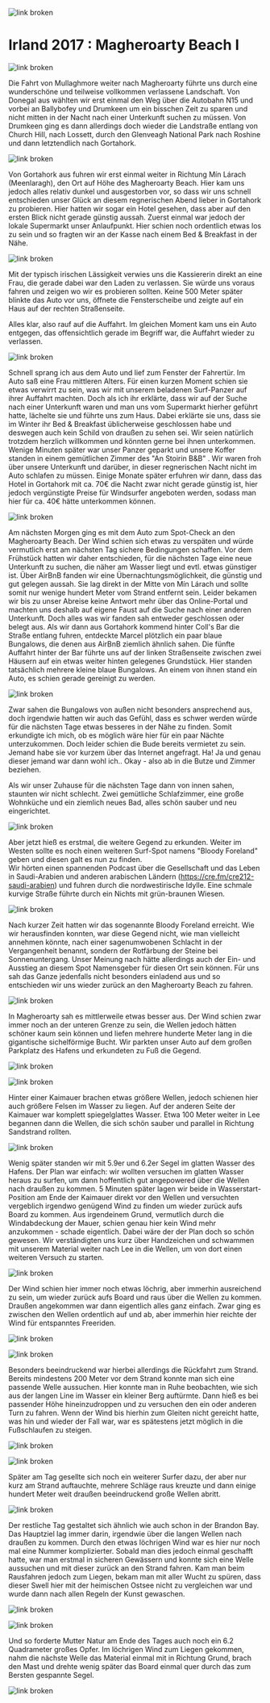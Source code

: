 ![link broken](../../../../../../mediaLibrary/posts/2017/ireland-irland/11-09-magheroarty-beach-donegal-I/windsurf-stormy-stories-surf-travel-blog-ireland-irland-11-09-magheroarty-beach-donegal-I-WM-35p-DSC09721.jpg)

# Irland 2017 : Magheroarty Beach I

![link broken](../../../../../../mediaLibrary/posts/2017/ireland-irland/11-09-magheroarty-beach-donegal-I/windsurf-stormy-stories-surf-travel-blog-ireland-irland-11-09-magheroarty-beach-donegal-I-WM-35p-DSC09728.jpg)

Die Fahrt von Mullaghmore weiter nach Magheroarty führte uns durch eine wunderschöne und teilweise vollkommen verlassene Landschaft. Von Donegal aus wählten wir erst einmal den Weg über die Autobahn N15 und vorbei an Ballybofey und Drumkeen um ein bisschen Zeit zu sparen und nicht mitten in der Nacht nach einer Unterkunft suchen zu müssen. Von Drumkeen ging es dann allerdings doch wieder die Landstraße entlang von Church Hill, nach Lossett, durch den Glenveagh National Park nach Roshine und dann letztendlich nach Gortahork.

![link broken](../../../../../../mediaLibrary/posts/2017/ireland-irland/11-09-magheroarty-beach-donegal-I/windsurf-stormy-stories-surf-travel-blog-ireland-irland-11-09-magheroarty-beach-donegal-I-WM-35p-DSC09744.jpg)

Von Gortahork aus fuhren wir erst einmal weiter in Richtung Mín Lárach (Meenlaragh), den Ort auf Höhe des Magheroarty Beach. Hier kam uns jedoch alles relativ dunkel und ausgestorben vor, so dass wir uns schnell entschieden unser Glück an diesem regnerischen Abend lieber in Gortahork zu probieren.
Hier hatten wir sogar ein Hotel gesehen, dass aber auf den ersten Blick nicht gerade günstig aussah. Zuerst einmal war jedoch der lokale Supermarkt unser Anlaufpunkt. Hier schien noch ordentlich etwas los zu sein und so fragten wir an der Kasse nach einem Bed & Breakfast in der Nähe.

![link broken](../../../../../../mediaLibrary/posts/2017/ireland-irland/11-09-magheroarty-beach-donegal-I/windsurf-stormy-stories-surf-travel-blog-ireland-irland-11-09-magheroarty-beach-donegal-I-WM-35p-DSC09749.jpg)

Mit der typisch irischen Lässigkeit verwies uns die Kassiererin direkt an eine Frau, die gerade dabei war den Laden zu verlassen. Sie würde uns voraus fahren und zeigen wo wir es probieren sollten.
Keine 500 Meter später blinkte das Auto vor uns, öffnete die Fensterscheibe und zeigte auf ein Haus auf der rechten Straßenseite.

Alles klar, also rauf auf die Auffahrt. Im gleichen Moment kam uns ein Auto entgegen, das offensichtlich gerade im Begriff war, die Auffahrt wieder zu verlassen.

![link broken](../../../../../../mediaLibrary/posts/2017/ireland-irland/11-09-magheroarty-beach-donegal-I/windsurf-stormy-stories-surf-travel-blog-ireland-irland-11-09-magheroarty-beach-donegal-I-WM-35p-DSC09751.jpg)

Schnell sprang ich aus dem Auto und lief zum Fenster der Fahrertür. Im Auto saß eine Frau mittleren Alters. Für einen kurzen Moment schien sie etwas verwirrt zu sein, was wir mit unserem beladenen Surf-Panzer auf ihrer Auffahrt machten. Doch als ich ihr erklärte, dass wir auf der Suche nach einer Unterkunft waren und man uns vom Supermarkt hierher geführt hatte, lächelte sie und führte uns zum Haus.
Dabei erklärte sie uns, dass sie im Winter ihr Bed & Breakfast üblicherweise geschlossen habe und deswegen auch kein Schild von draußen zu sehen sei. Wir seien natürlich trotzdem herzlich willkommen und könnten gerne bei ihnen unterkommen.
Wenige Minuten später war unser Panzer geparkt und unsere Koffer standen in einem gemütlichen Zimmer des "An Stoirin B&B" . Wir waren froh über unsere Unterkunft und darüber, in dieser regnerischen Nacht nicht im Auto schlafen zu müssen.
Einige Monate später erfuhren wir dann, dass das Hotel in Gortahork mit ca. 70€ die Nacht zwar nicht gerade günstig ist, hier jedoch vergünstigte Preise für Windsurfer angeboten werden, sodass man hier für ca. 40€ hätte unterkommen können.

![link broken](../../../../../../mediaLibrary/posts/2017/ireland-irland/11-09-magheroarty-beach-donegal-I/windsurf-stormy-stories-surf-travel-blog-ireland-irland-11-09-magheroarty-beach-donegal-I-WM-35p-DSC09756.jpg)

Am nächsten Morgen ging es mit dem Auto zum Spot-Check an den Magheroarty Beach. Der Wind schien sich etwas zu verspäten und würde vermutlich erst am nächsten Tag sichere Bedingungen schaffen. Vor dem Frühstück hatten wir daher entschieden, für die nächsten Tage eine neue Unterkunft zu suchen, die näher am Wasser liegt und evtl. etwas günstiger ist. Über AirBnB fanden wir eine Übernachtungsmöglichkeit, die günstig und gut gelegen aussah. Sie lag direkt in der Mitte von Mín Lárach und sollte somit nur wenige hundert Meter vom Strand entfernt sein. Leider bekamen wir bis zu unser Abreise keine Antwort mehr über das Online-Portal und machten uns deshalb auf eigene Faust auf die Suche nach einer anderen Unterkunft. Doch alles was wir fanden sah entweder geschlossen oder belegt aus.
Als wir dann aus Gortahork kommend hinter Coll's Bar die Straße entlang fuhren, entdeckte Marcel plötzlich ein paar blaue Bungalows, die denen aus AirBnB ziemlich ähnlich sahen. Die fünfte Auffahrt hinter der Bar führte uns auf der linken Straßenseite zwischen zwei Häusern auf ein etwas weiter hinten gelegenes Grundstück. Hier standen tatsächlich mehrere kleine blaue Bungalows. An einem von ihnen stand ein Auto, es schien gerade gereinigt zu werden.

![link broken](../../../../../../mediaLibrary/posts/2017/ireland-irland/11-09-magheroarty-beach-donegal-I/windsurf-stormy-stories-surf-travel-blog-ireland-irland-11-09-magheroarty-beach-donegal-I-WM-35p-DSC09761.jpg)

Zwar sahen die Bungalows von außen nicht besonders ansprechend aus, doch irgendwie hatten wir auch das Gefühl, dass es schwer werden würde für die nächsten Tage etwas besseres in der Nähe zu finden. Somit erkundigte ich mich, ob es möglich wäre hier für ein paar Nächte unterzukommen. Doch leider schien die Bude bereits vermietet zu sein. Jemand habe sie vor kurzem über das Internet angefragt.
Ha! Ja und genau dieser jemand war dann wohl ich..  Okay - also ab in die Butze und Zimmer beziehen.

Als wir unser Zuhause für die nächsten Tage dann von innen sahen, staunten wir nicht schlecht. Zwei gemütliche Schlafzimmer, eine große Wohnküche und ein ziemlich neues Bad, alles schön sauber und neu eingerichtet.

![link broken](../../../../../../mediaLibrary/posts/2017/ireland-irland/11-09-magheroarty-beach-donegal-I/windsurf-stormy-stories-surf-travel-blog-ireland-irland-11-09-magheroarty-beach-donegal-I-WM-35p-DSC09766.jpg)

Aber jetzt hieß es erstmal, die weitere Gegend zu erkunden. Weiter im Westen sollte es noch einen weiteren Surf-Spot namens "Bloody Foreland" geben und diesen galt es nun zu finden.  
Wir hörten einen spannenden Podcast über die Gesellschaft und das Leben in Saudi-Arabien und anderen arabischen Ländern (https://cre.fm/cre212-saudi-arabien) und fuhren durch die nordwestirische Idylle. Eine schmale kurvige Straße führte durch ein Nichts mit grün-braunen Wiesen.

![link broken](../../../../../../mediaLibrary/posts/2017/ireland-irland/11-09-magheroarty-beach-donegal-I/windsurf-stormy-stories-surf-travel-blog-ireland-irland-11-09-magheroarty-beach-donegal-I-WM-35p-DSC09773.jpg)

Nach kurzer Zeit hatten wir das sogenannte Bloody Foreland erreicht. Wie wir herausfinden konnten, war diese Gegend nicht, wie man vielleicht annehmen könnte, nach einer sagenumwobenen Schlacht in der Vergangenheit benannt, sondern der Rotfärbung der Steine bei Sonnenuntergang.
Unser Meinung nach hätte allerdings auch der Ein- und Ausstieg an diesem Spot Namensgeber für diesen Ort sein können. Für uns sah das Ganze jedenfalls nicht besonders einladend aus und so entschieden wir uns wieder zurück an den Magheroarty Beach zu fahren.

![link broken](../../../../../../mediaLibrary/posts/2017/ireland-irland/11-09-magheroarty-beach-donegal-I/windsurf-stormy-stories-surf-travel-blog-ireland-irland-11-09-magheroarty-beach-donegal-I-WM-35p-DSC09780.jpg)

In Magheroarty sah es mittlerweile etwas besser aus. Der Wind schien zwar immer noch an der unteren Grenze zu sein, die Wellen jedoch hätten schöner kaum sein können und liefen mehrere hunderte Meter lang in die gigantische sichelförmige Bucht.
Wir parkten unser Auto auf dem großen Parkplatz des Hafens und erkundeten zu Fuß die Gegend.

![link broken](../../../../../../mediaLibrary/posts/2017/ireland-irland/11-09-magheroarty-beach-donegal-I/windsurf-stormy-stories-surf-travel-blog-ireland-irland-11-09-magheroarty-beach-donegal-I-WM-35p-DSC09781.jpg)

![link broken](../../../../../../mediaLibrary/posts/2017/ireland-irland/11-09-magheroarty-beach-donegal-I/windsurf-stormy-stories-surf-travel-blog-ireland-irland-11-09-magheroarty-beach-donegal-I-WM-35p-DSC09782.jpg)

Hinter einer Kaimauer brachen etwas größere Wellen, jedoch schienen hier auch größere Felsen im Wasser zu liegen. Auf der anderen Seite der Kaimauer war komplett spiegelglattes Wasser. Etwa 100 Meter weiter in Lee begannen dann die Wellen, die sich schön sauber und parallel in Richtung Sandstrand rollten.

![link broken](../../../../../../mediaLibrary/posts/2017/ireland-irland/11-09-magheroarty-beach-donegal-I/windsurf-stormy-stories-surf-travel-blog-ireland-irland-11-09-magheroarty-beach-donegal-I-WM-35p-DSC09813.jpg)

Wenig später standen wir mit 5.9er und 6.2er Segel im glatten Wasser des Hafens. Der Plan war einfach: wir wollten versuchen im glatten Wasser heraus zu surfen, um dann hoffentlich gut angepowered über die Wellen nach draußen zu kommen. 5 Minuten später lagen wir beide in Wasserstart-Position am Ende der Kaimauer direkt vor den Wellen und versuchten vergeblich irgendwo genügend Wind zu finden um wieder zurück aufs Board zu kommen.
Aus irgendeinem Grund, vermutlich durch die Windabdeckung der Mauer, schien genau hier kein Wind mehr anzukommen - schade eigentlich.
Dabei wäre der der Plan doch so schön gewesen. Wir verständigten uns kurz über Handzeichen und schwammen mit unserem Material weiter nach Lee in die Wellen, um von dort einen weiteren Versuch zu starten.

![link broken](../../../../../../mediaLibrary/posts/2017/ireland-irland/11-09-magheroarty-beach-donegal-I/windsurf-stormy-stories-surf-travel-blog-ireland-irland-11-09-magheroarty-beach-donegal-I-WM-35p-DSC09818.jpg)

Der Wind schien hier immer noch etwas löchrig, aber immerhin ausreichend zu sein, um wieder zurück aufs Board und raus über die Wellen zu kommen. Draußen angekommen war dann eigentlich alles ganz einfach. Zwar ging es zwischen den Wellen ordentlich auf und ab, aber immerhin hier reichte der Wind für entspanntes Freeriden.

![link broken](../../../../../../mediaLibrary/posts/2017/ireland-irland/11-09-magheroarty-beach-donegal-I/windsurf-stormy-stories-surf-travel-blog-ireland-irland-11-09-magheroarty-beach-donegal-I-WM-35p-DSC09823.jpg)

![link broken](../../../../../../mediaLibrary/posts/2017/ireland-irland/11-09-magheroarty-beach-donegal-I/windsurf-stormy-stories-surf-travel-blog-ireland-irland-11-09-magheroarty-beach-donegal-I-WM-35p-DSC09825.jpg)

Besonders beeindruckend war hierbei allerdings die Rückfahrt zum Strand. Bereits mindestens 200 Meter vor dem Strand konnte man sich eine passende Welle aussuchen. Hier konnte man in Ruhe beobachten, wie sich aus der langen Line im Wasser ein kleiner Berg auftürmte. Dann hieß es bei passender Höhe hineinzudroppen und zu versuchen den ein oder anderen Turn zu fahren. Wenn der Wind bis hierhin zum Gleiten nicht gereicht hatte, was hin und wieder der Fall war, war es spätestens jetzt möglich in die Fußschlaufen zu steigen.

![link broken](../../../../../../mediaLibrary/posts/2017/ireland-irland/11-09-magheroarty-beach-donegal-I/windsurf-stormy-stories-surf-travel-blog-ireland-irland-11-09-magheroarty-beach-donegal-I-WM-35p-DSC09828.jpg)

![link broken](../../../../../../mediaLibrary/posts/2017/ireland-irland/11-09-magheroarty-beach-donegal-I/windsurf-stormy-stories-surf-travel-blog-ireland-irland-11-09-magheroarty-beach-donegal-I-WM-35p-DSC09830.jpg)

Später am Tag gesellte sich noch ein weiterer Surfer dazu, der aber nur kurz am Strand auftauchte, mehrere Schläge raus kreuzte und dann einige hundert Meter weit draußen beeindruckend große Wellen abritt.

![link broken](../../../../../../mediaLibrary/posts/2017/ireland-irland/11-09-magheroarty-beach-donegal-I/windsurf-stormy-stories-surf-travel-blog-ireland-irland-11-09-magheroarty-beach-donegal-I-WM-35p-DSC09831.jpg)

Der restliche Tag gestaltet sich ähnlich wie auch schon in der Brandon Bay. Das Hauptziel lag immer darin, irgendwie über die langen Wellen nach draußen zu kommen. Durch den etwas löchrigen Wind war es hier nur noch mal eine Nummer komplizierter. Sobald man dies jedoch einmal geschafft hatte, war man erstmal in sicheren Gewässern und konnte sich eine Welle aussuchen und mit dieser zurück an den Strand fahren. Kam man beim Rausfahren jedoch zum Liegen, bekam man mit aller Wucht zu spüren, dass dieser Swell hier mit der heimischen Ostsee nicht zu vergleichen war und wurde dann nach allen Regeln der Kunst gewaschen.

![link broken](../../../../../../mediaLibrary/posts/2017/ireland-irland/11-09-magheroarty-beach-donegal-I/windsurf-stormy-stories-surf-travel-blog-ireland-irland-11-09-magheroarty-beach-donegal-I-WM-35p-DSC09832.jpg)

![link broken](../../../../../../mediaLibrary/posts/2017/ireland-irland/11-09-magheroarty-beach-donegal-I/windsurf-stormy-stories-surf-travel-blog-ireland-irland-11-09-magheroarty-beach-donegal-I-WM-35p-DSC09870.jpg)

Und so forderte Mutter Natur am Ende des Tages auch noch ein 6.2 Quadrameter großes Opfer.
Im löchrigen Wind zum Liegen gekommen, nahm die nächste Welle das Material einmal mit in Richtung Grund, brach den Mast und drehte wenig später das Board einmal quer durch das zum Bersten gespannte Segel.

![link broken](../../../../../../mediaLibrary/posts/2017/ireland-irland/11-09-magheroarty-beach-donegal-I/windsurf-stormy-stories-surf-travel-blog-ireland-irland-11-09-magheroarty-beach-donegal-I-WM-35p-DSC09877.jpg)
